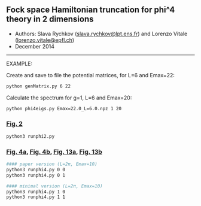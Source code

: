 ## Fock space Hamiltonian truncation for phi^4 theory in 2 dimensions
- Authors: Slava Rychkov (slava.rychkov@lpt.ens.fr) and Lorenzo Vitale (lorenzo.vitale@epfl.ch)                                      
- December 2014                                                             
---

EXAMPLE:

Create and save to file the potential matrices, for L=6 and Emax=22:
```bash
python genMatrix.py 6 22
```
Calculate the spectrum for g=1, L=6 and Emax=20:
```bash
python phi4eigs.py Emax=22.0_L=6.0.npz 1 20
```

### [Fig. 2](https://github.com/janice-cat/QFT/blob/master/plots/reproduce_fig2_raw_phi2.pdf)
```bash
python3 runphi2.py
```

### [Fig. 4a](https://github.com/janice-cat/QFT/blob/master/plots/reproduce_fig4a_raw_phi4.pdf), [Fig. 4b](https://github.com/janice-cat/QFT/blob/master/plots/reproduce_fig4b_raw_phi4_fit.pdf), [Fig. 13a](https://github.com/janice-cat/QFT/blob/master/plots/reproduce_fig13a_raw_phi4.pdf), [Fig. 13b](https://github.com/janice-cat/QFT/blob/master/plots/reproduce_fig13b_raw_phi4.pdf)
```bash
#### paper version (L=2π, Emax=10)
python3 runphi4.py 0 0
python3 runphi4.py 0 1
```


```bash
#### minimal version (L=2π, Emax=10)
python3 runphi4.py 1 0
python3 runphi4.py 1 1
```